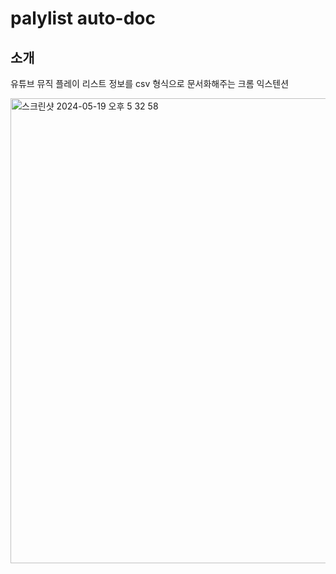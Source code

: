 # palylist auto-doc

## 소개
유튜브 뮤직 플레이 리스트 정보를 csv 형식으로 문서화해주는 크롬 익스텐션

<img width="744" alt="스크린샷 2024-05-19 오후 5 32 58" src="https://gist.github.com/assets/97938489/507655f0-2ac6-4bc5-9c28-83e4adb05753">
